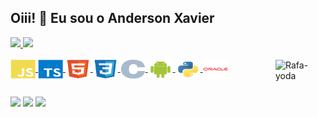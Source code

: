 ## Oiii! 👋 Eu sou o Anderson Xavier
<a href="https://github.com/andersonlx">
  <img height="180em" src="https://github-readme-stats-eight-theta.vercel.app/api?username=andersonlx&show_icons=true&theme=dracula&include_all_commits=true&count_private=true"/>
  <img height="180em" src="https://github-readme-stats-eight-theta.vercel.app/api/top-langs/?username=andersonlx&layout=compact&langs_count=8&theme=dracula"/>
<div>
<div style="display: inline_block"><br>
  <img align="center" alt="ALX-Js" height="30" width="40" src="https://raw.githubusercontent.com/devicons/devicon/master/icons/javascript/javascript-plain.svg">
  <img align="center" alt="ALX-Ts" height="30" width="40" src="https://raw.githubusercontent.com/devicons/devicon/master/icons/typescript/typescript-plain.svg">
  <img align="center" alt="ALX-HTML" height="30" width="40" src="https://raw.githubusercontent.com/devicons/devicon/master/icons/html5/html5-original.svg">
  <img align="center" alt="ALX-CSS" height="30" width="40" src="https://raw.githubusercontent.com/devicons/devicon/master/icons/css3/css3-original.svg">
  <img align="center" alt="ALX-C" height="30" width="40" src="https://raw.githubusercontent.com/devicons/devicon/master/icons/c/c-original.svg">
  <img align="center" alt="ALX-Android" height="30" width="40" src="https://raw.githubusercontent.com/devicons/devicon/master/icons/android/android-original.svg">
  <img align="center" alt="ALX-Python" height="30" width="40" src="https://raw.githubusercontent.com/devicons/devicon/master/icons/python/python-original.svg">
  <img align="center" alt="ALX-Oracle" height="30" width="40" src="https://raw.githubusercontent.com/devicons/devicon/master/icons/oracle/oracle-original.svg">
  <img align="right" alt="Rafa-yoda" height="80" width="80" src="https://estrelinhasnoceu.com.br/wp-content/uploads/2019/11/tenor-1.gif">
</div>
  
  ##
  
  <div>
  <a href = "mailto: anderson.alx@hotmail.com"><img src="https://img.shields.io/badge/-Hotmail-%23EA4335?style=for-the-badge&logo=gmail&logoColor=white" target="_blank"></a>
  <a href="https://www.linkedin.com/in/andersonxavier/" target="_blank"><img src="https://img.shields.io/badge/-LinkedIn-%230077B5?style=for-the-badge&logo=linkedin&logoColor=white" target="_blank"></a>
  <!--<a href="https://www.youtube.com/channel/UC_-uuuZbY0AAt9CViNzvc-Q" target="_blank"><img src="https://img.shields.io/badge/-Youtube-%23333?style=for-the-badge&logo=youtube&logoColor=white" target="_blank"></a>-->
  <a href="https://instagram.com/andersonx" target="_blank"><img src="https://img.shields.io/badge/-Instagram-%23E4405F?style=for-the-badge&logo=instagram&logoColor=white" target="_blank"></a>
</div>

